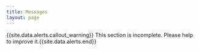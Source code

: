 ```yaml
---
title: Messages
layout: page
---
```


{{site.data.alerts.callout_warning}} This section is incomplete. Please help to improve it.{{site.data.alerts.end}} 